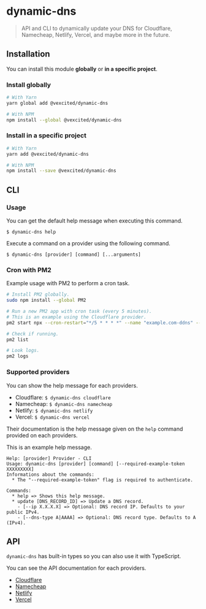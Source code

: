 # dynamic-dns

> API and CLI to dynamically update your DNS for Cloudflare, Namecheap, Netlify, Vercel, and maybe more in the future.

## Installation

You can install this module **globally** or **in a specific project**.

### Install globally

```bash
# With Yarn
yarn global add @vexcited/dynamic-dns

# With NPM
npm install --global @vexcited/dynamic-dns
```

### Install in a specific project
```bash
# With Yarn
yarn add @vexcited/dynamic-dns

# With NPM
npm install --save @vexcited/dynamic-dns
```

## CLI

### Usage

You can get the default help message when executing this command.

`$ dynamic-dns help`

Execute a command on a provider using the following command.

`$ dynamic-dns [provider] [command] [...arguments]`

### Cron with PM2

Example usage with PM2 to perform a cron task.

```bash
# Install PM2 globally.
sudo npm install --global PM2

# Run a new PM2 app with cron task (every 5 minutes).
# This is an example using the Cloudflare provider.
pm2 start npx --cron-restart="*/5 * * * *" --name "example.com-ddns" --no-autorestart -- dynamic-dns cloudflare --token TOKEN_XXXXXXXXXXXX update ZONE_ID_XXXXXXX RECORD_ID_XXXXXXX --cloudflare-proxied 1

# Check if running.
pm2 list

# Look logs.
pm2 logs
```

### Supported providers

You can show the help message for each providers.

- Cloudflare: `$ dynamic-dns cloudflare`
- Namecheap: `$ dynamic-dns namecheap`
- Netlify: `$ dynamic-dns netlify`
- Vercel: `$ dynamic-dns vercel`

Their documentation is the help message given on the `help` command
provided on each providers.

This is an example help message.
```
Help: [provider] Provider - CLI
Usage: dynamic-dns [provider] [command] [--required-example-token XXXXXXXXX]
Informations about the commands:
  * The "--required-example-token" flag is required to authenticate.

Commands:
  * help => Shows this help message.
  * update [DNS_RECORD_ID] => Update a DNS record.
    - [--ip X.X.X.X] => Optional: DNS record IP. Defaults to your public IPv4.
    - [--dns-type A|AAAA] => Optional: DNS record type. Defaults to A (IPv4). 
```
## API

`dynamic-dns` has built-in types so you can also use it with TypeScript.

You can see the API documentation for each providers.
- [Cloudflare](./docs/cloudflare.md)
- [Namecheap](./docs/namecheap.md)
- [Netlify](./docs/netlify.md)
- [Vercel](./docs/vercel.md)
